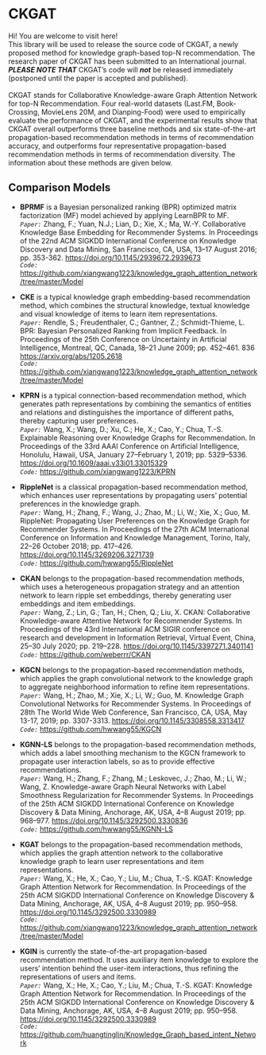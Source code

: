 CKGAT
=====
Hi! You are welcome to visit here!<br>
This library will be used to release the source code of CKGAT, a newly proposed method for knowledge graph-based top-N recommendation. The research paper of CKGAT has been submitted to an International journal. ***PLEASE NOTE THAT*** CKGAT’s code will ***not*** be released immediately (postponed until the paper is accepted and published). <br>
<br>
CKGAT stands for Collaborative Knowledge-aware Graph Attention Network for top-N Recommendation. Four real-world datasets (Last.FM, Book-Crossing, MovieLens 20M, and Dianping-Food) were used to empirically evaluate the performance of CKGAT, and the experimental results show that CKGAT overall outperforms three baseline methods and six state-of-the-art propagation-based recommendation methods in terms of recommendation accuracy, and outperforms four representative propagation-based recommendation methods in terms of recommendation diversity. The information about these methods are given below.


Comparison Models
------
* **BPRMF** is a Bayesian personalized ranking (BPR) optimized matrix factorization (MF) model achieved by applying LearnBPR to MF.<br>
*`Paper:`* Zhang, F.; Yuan, N.J.; Lian, D.; Xie, X.; Ma, W.-Y. Collaborative Knowledge Base Embedding for Recommender Systems. In Proceedings of the 22nd ACM SIGKDD International Conference on Knowledge Discovery and Data Mining, San Francisco, CA, USA, 13–17 August 2016; pp. 353-362. https://doi.org/10.1145/2939672.2939673<br>
*`Code:`* https://github.com/xiangwang1223/knowledge_graph_attention_network/tree/master/Model

* **CKE** is a typical knowledge graph embedding-based recommendation method, which combines the structural knowledge, textual knowledge and visual knowledge of items to learn item representations.<br>
*`Paper:`* Rendle, S.; Freudenthaler, C.; Gantner, Z.; Schmidt-Thieme, L. BPR: Bayesian Personalized Ranking from Implicit Feedback. In Proceedings of the 25th Conference on Uncertainty in Artificial Intelligence, Montreal, QC, Canada, 18–21 June 2009; pp. 452–461. 836 https://arxiv.org/abs/1205.2618<br>
*`Code:`* https://github.com/xiangwang1223/knowledge_graph_attention_network/tree/master/Model

* **KPRN** is a typical connection-based recommendation method, which generates path representations by combining the semantics of entities and relations and distinguishes the importance of different paths, thereby capturing user preferences.<br>
*`Paper:`* Wang, X.; Wang, D.; Xu, C.; He, X.; Cao, Y.; Chua, T.-S. Explainable Reasoning over Knowledge Graphs for Recommendation. In Proceedings of the 33rd AAAI Conference on Artificial Intelligence, Honolulu, Hawaii, USA, January 27–February 1, 2019; pp. 5329–5336. https://doi.org/10.1609/aaai.v33i01.33015329<br>
*`Code:`* https://github.com/xiangwang1223/KPRN

* **RippleNet** is a classical propagation-based recommendation method, which enhances user representations by propagating users’ potential preferences in the knowledge graph.<br>
*`Paper:`* Wang, H.; Zhang, F.; Wang, J.; Zhao, M.; Li, W.; Xie, X.; Guo, M. RippleNet: Propagating User Preferences on the Knowledge Graph for Recommender Systems. In Proceedings of the 27th ACM International Conference on Information and Knowledge Management, Torino, Italy, 22–26 October 2018; pp. 417–426. https://doi.org/10.1145/3269206.3271739<br>
*`Code:`* https://github.com/hwwang55/RippleNet

* **CKAN** belongs to the propagation-based recommendation methods, which uses a heterogeneous propagation strategy and an attention network to learn ripple set embeddings, thereby generating user embeddings and item embeddings.<br>
*`Paper:`* Wang, Z.; Lin, G.; Tan, H.; Chen, Q.; Liu, X. CKAN: Collaborative Knowledge-aware Attentive Network for Recommender Systems. In Proceedings of the 43rd International ACM SIGIR conference on research and development in Information Retrieval, Virtual Event, China, 25–30 July 2020; pp. 219–228. https://doi.org/10.1145/3397271.3401141<br>
*`Code:`* https://github.com/weberrr/CKAN

* **KGCN** belongs to the propagation-based recommendation methods, which applies the graph convolutional network to the knowledge graph to aggregate neighborhood information to refine item representations.<br>
*`Paper:`* Wang, H.; Zhao, M.; Xie, X.; Li, W.; Guo, M. Knowledge Graph Convolutional Networks for Recommender Systems. In Proceedings of 28th The World Wide Web Conference, San Francisco, CA, USA, May 13-17, 2019; pp. 3307-3313. https://doi.org/10.1145/3308558.3313417<br>
*`Code:`* https://github.com/hwwang55/KGCN

* **KGNN-LS** belongs to the propagation-based recommendation methods, which adds a label smoothing mechanism to the KGCN framework to propagate user interaction labels, so as to provide effective recommendations.<br>
*`Paper:`* Wang, H.; Zhang, F.; Zhang, M.; Leskovec, J.; Zhao, M.; Li, W.; Wang, Z. Knowledge-aware Graph Neural Networks with Label Smoothness Regularization for Recommender Systems. In Proceedings of the 25th ACM SIGKDD International Conference on Knowledge Discovery & Data Mining, Anchorage, AK, USA, 4–8 August 2019; pp. 968–977. https://doi.org/10.1145/3292500.3330836<br>
*`Code:`* https://github.com/hwwang55/KGNN-LS

* **KGAT** belongs to the propagation-based recommendation methods, which applies the graph attention network to the collaborative knowledge graph to learn user representations and item representations.<br>
*`Paper:`* Wang, X.; He, X.; Cao, Y.; Liu, M.; Chua, T.-S. KGAT: Knowledge Graph Attention Network for Recommendation. In Proceedings of the 25th ACM SIGKDD International Conference on Knowledge Discovery & Data Mining, Anchorage, AK, USA, 4–8 August 2019; pp. 950–958. https://doi.org/10.1145/3292500.3330989<br>
*`Code:`* https://github.com/xiangwang1223/knowledge_graph_attention_network/tree/master/Model

* **KGIN** is currently the state-of-the-art propagation-based recommendation method. It uses auxiliary item knowledge to explore the users’ intention behind the user-item interactions, thus refining the representations of users and items.<br>
*`Paper:`* Wang, X.; He, X.; Cao, Y.; Liu, M.; Chua, T.-S. KGAT: Knowledge Graph Attention Network for Recommendation. In Proceedings of the 25th ACM SIGKDD International Conference on Knowledge Discovery & Data Mining, Anchorage, AK, USA, 4–8 August 2019; pp. 950–958. https://doi.org/10.1145/3292500.3330989<br>
*`Code:`* https://github.com/huangtinglin/Knowledge_Graph_based_intent_Network
